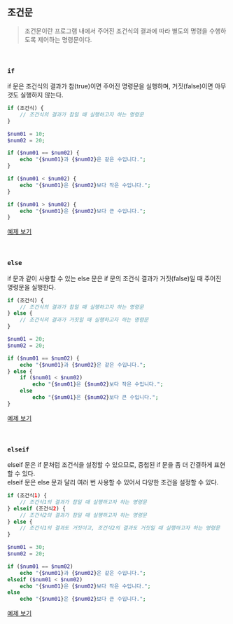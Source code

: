 ## 조건문 

> 조건문이란 프로그램 내에서 주어진 조건식의 결과에 따라 별도의 명령을 수행하도록 제어하는 명령문이다.

<br />

### `if`

if 문은 조건식의 결과가 참(true)이면 주어진 명령문을 실행하며, 거짓(false)이면 아무것도 실행하지 않는다. 

```php
if (조건식) {
    // 조건식의 결과가 참일 때 실행하고자 하는 명령문
}
```

```php
$num01 = 10;
$num02 = 20;

if ($num01 == $num02) {
    echo "{$num01}과 {$num02}은 같은 수입니다.";
}

if ($num01 < $num02) {
    echo "{$num01}은 {$num02}보다 작은 수입니다.";
}

if ($num01 > $num02) {
    echo "{$num01}은 {$num02}보다 큰 수입니다.";
}
```

[예제 보기](http://php.flyingcat.pe.kr/tcpschool/control/conditionals1.php)

<br />

### `else`

if 문과 같이 사용할 수 있는 else 문은 if 문의 조건식 결과가 거짓(false)일 때 주어진 명령문을 실행한다.

```php
if (조건식) {
    // 조건식의 결과가 참일 때 실행하고자 하는 명령문
} else {
    // 조건식의 결과가 거짓일 때 실행하고자 하는 명령문
}
```

```php
$num01 = 20;
$num02 = 20;

if ($num01 == $num02) {
    echo "{$num01}과 {$num02}은 같은 수입니다.";
} else {
    if ($num01 < $num02)
        echo "{$num01}은 {$num02}보다 작은 수입니다.";
    else 
        echo "{$num01}은 {$num02}보다 큰 수입니다.";
}
```

[예제 보기](http://php.flyingcat.pe.kr/tcpschool/control/conditionals2.php)

<br />

### `elseif`

elseif 문은 if 문처럼 조건식을 설정할 수 있으므로, 중첩된 if 문을 좀 더 간결하게 표현할 수 있다.  
elseif 문은 else 문과 달리 여러 번 사용할 수 있어서 다양한 조건을 설정할 수 있다.

```php
if (조건식1) {
    // 조건식1의 결과가 참일 때 실행하고자 하는 명령문
} elseif (조건식2) {
    // 조건식2의 결과가 참일 때 실행하고자 하는 명령문
} else {
    // 조건식1의 결과도 거짓이고, 조건식2의 결과도 거짓일 때 실행하고자 하는 명령문
}
```

```php
$num01 = 30;
$num02 = 20;

if ($num01 == $num02) 
    echo "{$num01}과 {$num02}은 같은 수입니다.";
elseif ($num01 < $num02) 
    echo "{$num01}은 {$num02}보다 작은 수입니다.";
else
    echo "{$num01}은 {$num02}보다 큰 수입니다.";
```

[예제 보기](http://php.flyingcat.pe.kr/tcpschool/control/conditionals3.php)

